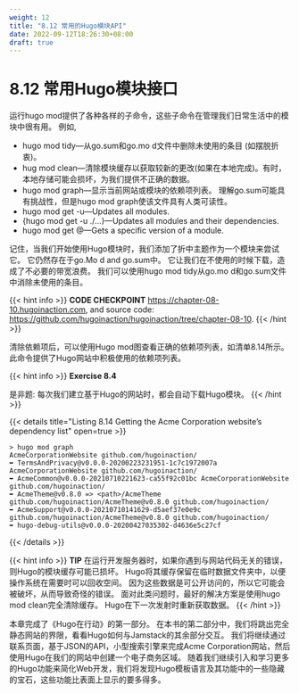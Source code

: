 ```yaml
---
weight: 12
title: "8.12 常用的Hugo模块API"
date: 2022-09-12T18:26:30+08:00
draft: true
---
```


# 8.12 常用Hugo模块接口

运行hugo mod提供了各种各样的子命令，这些子命令在管理我们日常生活中的模块中很有用。 例如,
- hugo mod tidy—从go.sum和go.mo d文件中删除未使用的条目 (如摆脱折衷)。
- hug mod clean—清除模块缓存以获取较新的更改(如果在本地完成)。有时，本地存储可能会损坏，为我们提供不正确的数据。
- hugo mod graph—显示当前网站或模块的依赖项列表。 理解go.sum可能具有挑战性，但是hugo mod graph使该文件具有人类可读性。
- hugo mod get -u—Updates all modules.
- {hugo mod get -u ./...}—Updates all modules and their dependencies.
- hugo mod get <module>@<version>—Gets a specific version of a module.

记住，当我们开始使用Hugo模块时，我们添加了折中主题作为一个模块来尝试它。 它仍然存在于go.Mo d and go.sum中。 它让我们在不使用的时候下载，造成了不必要的带宽浪费。 我们可以使用hugo mod tidy从go.mo d和go.sum文件中消除未使用的条目。

{{< hint info >}}
**CODE CHECKPOINT**    https://chapter-08-10.hugoinaction.com, and source code: https://github.com/hugoinaction/hugoinaction/tree/chapter-08-10.
{{< /hint >}}

清除依赖项后，可以使用Hugo mod图查看正确的依赖项列表，如清单8.14所示。 此命令提供了Hugo网站中积极使用的依赖项列表。

{{< hint info >}}
**Exercise 8.4**

是非题: 每次我们建立基于Hugo的网站时，都会自动下载Hugo模块。
{{< /hint >}}

{{< details title="Listing 8.14 Getting the Acme Corporation website’s dependency list" open=true >}}
```shell
> hugo mod graph
AcmeCorporationWebsite github.com/hugoinaction/
➥ TermsAndPrivacy@v0.0.0-20200223231951-1c7c1972007a AcmeCorporationWebsite github.com/hugoinaction/
➥ AcmeCommon@v0.0.0-20210710221623-ca55f92c01bc AcmeCorporationWebsite github.com/hugoinaction/
➥ AcmeTheme@v0.8.0 => <path>/AcmeTheme github.com/hugoinaction/AcmeTheme@v0.8.0 github.com/hugoinaction/
➥ AcmeSupport@v0.0.0-20210710141629-d5aef37e0e9c
github.com/hugoinaction/AcmeTheme@v0.8.0 github.com/hugoinaction/
➥ hugo-debug-utils@v0.0.0-20200427035302-d4636e5c27cf
```
{{< /details >}}

{{< hint info >}}
**TIP** 在运行开发服务器时，如果你遇到与网站代码无关的错误，则Hugo的模块缓存可能已损坏。 Hugo将其缓存保留在临时数据文件夹中，以便操作系统在需要时可以回收空间。 因为这些数据是可公开访问的，所以它可能会被破坏，从而导致奇怪的错误。 面对此类问题时，最好的解决方案是使用hugo mod clean完全清除缓存。 Hugo在下一次发射时重新获取数据。
{{< /hint >}}

本章完成了《Hugo在行动》的第一部分。 在本书的第二部分中，我们将跳出完全静态网站的界限，看看Hugo如何与Jamstack的其余部分交互。 我们将继续通过联系页面，基于JSON的API，小型搜索引擎来完成Acme Corporation网站，然后使用Hugo在我们的网站中创建一个电子商务区域。 随着我们继续引入和学习更多的Hugo功能来简化Web开发，我们将发现Hugo模板语言及其功能中的一些隐藏的宝石，这些功能比表面上显示的要多得多。